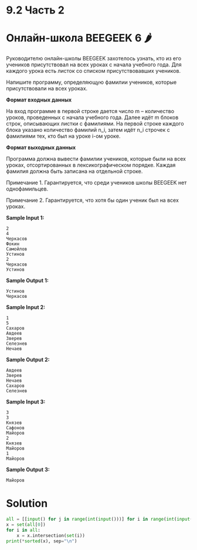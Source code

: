 # 9.2 Часть 2

# Онлайн-школа BEEGEEK 6 🌶️

Руководителю онлайн-школы BEEGEEK захотелось узнать, кто из его учеников присутствовал на всех уроках с начала учебного
года. Для каждого урока есть листок со списком присутствовавших учеников.

Напишите программу, определяющую фамилии учеников, которые присутствовали на всех уроках.

**Формат входных данных**

На вход программе в первой строке дается число m – количество уроков, проведенных с начала учебного года. Далее идёт m
блоков строк, описывающих листки с фамилиями. На первой строке каждого блока указано количество фамилий n_i, затем идёт
n_i строчек с фамилиями тех, кто был на уроке i-ом уроке.

**Формат выходных данных**

Программа должна вывести фамилии учеников, которые были на всех уроках, отсортированных в лексикографическом порядке.
Каждая фамилия должна быть записана на отдельной строке.

Примечание 1. Гарантируется, что среди учеников школы BEEGEEK нет однофамильцев.

Примечание 2. Гарантируется, что хотя бы один ученик был на всех уроках.

**Sample Input 1:**

```
2
4
Черкасов
Фокин
Самойлов
Устинов
2
Черкасов
Устинов
```

**Sample Output 1:**

```
Устинов
Черкасов
```

**Sample Input 2:**

```
1
5
Сахаров
Авдеев
Зверев
Селезнев
Нечаев
```

**Sample Output 2:**

```
Авдеев
Зверев
Нечаев
Сахаров
Селезнев
```

**Sample Input 3:**

```
3
3
Князев
Сафонов
Майоров
2
Князев
Майоров
1
Майоров
```

**Sample Output 3:**

```
Майоров
```

# Solution

```python
all = [[input() for j in range(int(input()))] for i in range(int(input()))]
x = set(all[0])
for i in all:
    x = x.intersection(set(i))
print(*sorted(x), sep="\n")

```